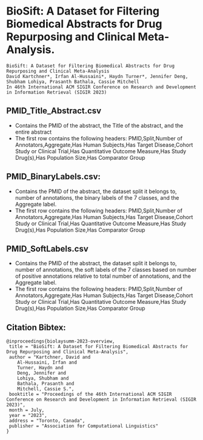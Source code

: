 # BioSift: A Dataset for Filtering Biomedical Abstracts for Drug Repurposing and Clinical Meta-Analysis. 
```
BioSift: A Dataset for Filtering Biomedical Abstracts for Drug Repurposing and Clinical Meta-Analysis
David Kartchner*, Irfan Al-Hussaini*, Haydn Turner*, Jennifer Deng, Shubham Lohiya, Prasanth Bathala, Cassie Mitchell
In 46th International ACM SIGIR Conference on Research and Development in Information Retrieval (SIGIR 2023)
```

## PMID_Title_Abstract.csv
- Contains the PMID of the abstract, the Title of the abstract, and the entire abstract
- The first row contains the following headers: PMID,Split,Number of Annotators,Aggregate,Has Human Subjects,Has Target Disease,Cohort Study or Clinical Trial,Has Quantitative Outcome Measure,Has Study Drug(s),Has Population Size,Has Comparator Group


## PMID_BinaryLabels.csv:
- Contains the PMID of the abstract, the dataset split it belongs to, number of annotations, the binary labels of the 7 classes, and the Aggregate label.
- The first row contains the following headers: PMID,Split,Number of Annotators,Aggregate,Has Human Subjects,Has Target Disease,Cohort Study or Clinical Trial,Has Quantitative Outcome Measure,Has Study Drug(s),Has Population Size,Has Comparator Group


## PMID_SoftLabels.csv
- Contains the PMID of the abstract, the dataset split it belongs to, number of annotations, the soft labels of the 7 classes based on number of positive annotations relative to total number of annotations, and the Aggregate label.
- The first row contains the following headers: PMID,Split,Number of Annotators,Aggregate,Has Human Subjects,Has Target Disease,Cohort Study or Clinical Trial,Has Quantitative Outcome Measure,Has Study Drug(s),Has Population Size,Has Comparator Group

## Citation Bibtex:
```
@inproceedings{biolaysumm-2023-overview,
 title = "BioSift: A Dataset for Filtering Biomedical Abstracts for Drug Repurposing and Clinical Meta-Analysis",
 author = "Kartchner, David and 
    Al-Hussaini, Irfan and 
    Turner, Haydn and 
    Deng, Jennifer and
    Lohiya, Shubham and 
    Bathala, Prasanth and 
    Mitchell, Cassie S.",
 booktitle = "Proceedings of the 46th International ACM SIGIR Conference on Research and Development in Information Retrieval (SIGIR 2023)",
 month = July,
 year = "2023",
 address = "Toronto, Canada",
 publisher = "Association for Computational Linguistics"
}
```
